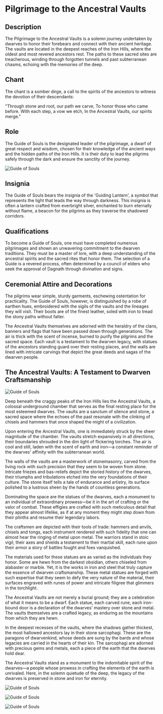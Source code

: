 # Pilgrimage to the Ancestral Vaults

## Description
The Pilgrimage to the Ancestral Vaults is a solemn journey undertaken by dwarves to honor their forebears and connect with their ancient heritage. The vaults are located in the deepest reaches of the Iron Hills, where the oldest and most revered ancestors rest. The paths to these sacred sites are treacherous, winding through forgotten tunnels and past subterranean chasms, echoing with the memories of the deep.

## Chant
The chant is a somber dirge, a call to the spirits of the ancestors to witness the devotion of their descendants:

"Through stone and root, our path we carve,
To honor those who came before.
With each step, a vow we etch,
In the Ancestral Vaults, our spirits merge."


## Role
The Guide of Souls is the designated leader of the pilgrimage, a dwarf of great respect and wisdom, chosen for their knowledge of the ancient ways and the hidden paths of the Iron Hills. It is their duty to lead the pilgrims safely through the dark and ensure the sanctity of the journey.

![Guide of Souls](Guide_of_Souls.png)

## Insignia
The Guide of Souls bears the insignia of the 'Guiding Lantern', a symbol that represents the light that leads the way through darkness. This insignia is often a lantern crafted from everbright silver, enchanted to burn eternally without flame, a beacon for the pilgrims as they traverse the shadowed corridors.

## Qualifications
To become a Guide of Souls, one must have completed numerous pilgrimages and shown an unwavering commitment to the dwarven traditions. They must be a master of lore, with a deep understanding of the ancestral spirits and the sacred rites that honor them. The selection of a Guide is a revered process, often determined by a council of elders who seek the approval of Dagnath through divination and signs.

## Ceremonial Attire and Decorations
The pilgrims wear simple, sturdy garments, eschewing ostentation for practicality. The Guide of Souls, however, is distinguished by a robe of earthen hues, embroidered with the sigils of the vaults and the lineages they will visit. Their boots are of the finest leather, soled with iron to tread the stony paths without falter.

The Ancestral Vaults themselves are adorned with the heraldry of the clans, banners and flags that have been passed down through generations. The air is thick with the scent of incense, burned to purify the pilgrims and the sacred space. Each vault is a testament to the dwarven legacy, with statues of the ancestors standing guard over their resting places, and the walls are lined with intricate carvings that depict the great deeds and sagas of the dwarven people.

## The Ancestral Vaults: A Testament to Dwarven Craftsmanship

![Guide of Souls](Visualize_the_Ancestral_Vaults_1.png)

Deep beneath the craggy peaks of the Iron Hills lies the Ancestral Vaults, a colossal underground chamber that serves as the final resting place for the most esteemed dwarves. The vaults are a sanctum of silence and stone, a sacred space where the echoes of the past resonate with the clinking of chisels and hammers that once shaped the might of a civilization.

Upon entering the Ancestral Vaults, one is immediately struck by the sheer magnitude of the chamber. The vaults stretch expansively in all directions, their boundaries shrouded in the dim light of flickering torches. The air is cool and still, laden with the scent of earth and iron—a constant reminder of the dwarves' affinity with the subterranean world.

The walls of the vaults are a masterwork of stonemasonry, carved from the living rock with such precision that they seem to be woven from stone. Intricate friezes and bas-reliefs depict the storied history of the dwarves, their triumphs and tribulations etched into the very foundations of their culture. The stone itself tells a tale of endurance and artistry, its surface polished to a lustrous sheen by the hands of countless generations.

Dominating the space are the statues of the dwarves, each a monument to an individual of extraordinary prowess—be it in the art of crafting or the valor of combat. These effigies are crafted with such meticulous detail that they appear almost lifelike, as if at any moment they might step down from their plinths and resume their legendary labors.

The craftsmen are depicted with their tools of trade: hammers and anvils, chisels and tongs, each instrument rendered with such fidelity that one can almost hear the ringing of metal upon metal. The warriors stand in stoic vigil, their axes and shields a testament to their martial skill, each rune upon their armor a story of battles fought and foes vanquished.

The materials used for these statues are as varied as the individuals they honor. Some are hewn from the darkest obsidian, others chiseled from alabaster or marble. Yet, it is the works in iron and steel that truly capture the essence of dwarven craftsmanship. These metal statues are forged with such expertise that they seem to defy the very nature of the material, their surfaces engraved with runes of power and intricate filigree that glimmers in the torchlight.

The Ancestral Vaults are not merely a burial ground; they are a celebration of what it means to be a dwarf. Each statue, each carved rune, each iron-bound door is a declaration of the dwarves' mastery over stone and metal. The vaults themselves are a crafted legacy, as enduring as the mountains from which they are hewn.

In the deepest recesses of the vaults, where the shadows gather thickest, the most hallowed ancestors lay in their stone sarcophagi. These are the paragons of dwarvenkind, whose deeds are sung by the bards and whose legacies are carried in the hearts of their kin. The sarcophagi are adorned with precious gems and metals, each a piece of the earth that the dwarves hold dear.

The Ancestral Vaults stand as a monument to the indomitable spirit of the dwarves—a people whose prowess in crafting the elements of the earth is unrivaled. Here, in the solemn quietude of the deep, the legacy of the dwarves is preserved in stone and iron for eternity.

![Guide of Souls](Visualize_the_Ancestral_Vaults_3.png)

![Guide of Souls](Visualize_the_Ancestral_Vaults_4.png)

![Guide of Souls](Visualize_the_Ancestral_Vaults_2.png)